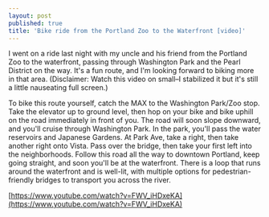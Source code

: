 ```yaml
---
layout: post
published: true
title: 'Bike ride from the Portland Zoo to the Waterfront [video]'
---
```

I went on a ride last night with my uncle and his friend from the Portland Zoo to the waterfront, passing through Washington Park and the Pearl District on the way. It's a fun route, and I'm looking forward to biking more in that area. (Disclaimer: Watch this video on small–I stabilized it but it's still a little nauseating full screen.)

To bike this route yourself, catch the MAX to the Washington Park/Zoo stop. Take the elevator up to ground level, then hop on your bike and bike uphill on the road immediately in front of you. The road will soon slope downward, and you'll cruise through Washington Park. In the park, you'll pass the water reservoirs and Japanese Gardens. At Park Ave, take a right, then take another right onto Vista. Pass over the bridge, then take your first left into the neighborhoods. Follow this road all the way to downtown Portland, keep going straight, and soon you'll be at the waterfront. There is a loop that runs around the waterfront and is well-lit, with multiple options for pedestrian-friendly bridges to transport you across the river.

[https://www.youtube.com/watch?v=FWV_iHDxeKA](https://www.youtube.com/watch?v=FWV_iHDxeKA)
